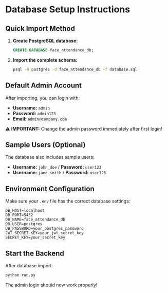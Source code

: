 # Database Setup Instructions

## Quick Import Method

1. **Create PostgreSQL database:**
   ```sql
   CREATE DATABASE face_attendance_db;
   ```

2. **Import the complete schema:**
   ```bash
   psql -U postgres -d face_attendance_db -f database.sql
   ```

## Default Admin Account

After importing, you can login with:
- **Username:** `admin`
- **Password:** `admin123`
- **Email:** `admin@company.com`

⚠️ **IMPORTANT:** Change the admin password immediately after first login!

## Sample Users (Optional)

The database also includes sample users:
- **Username:** `john_doe` / **Password:** `user123`
- **Username:** `jane_smith` / **Password:** `user123`

## Environment Configuration

Make sure your `.env` file has the correct database settings:
```
DB_HOST=localhost
DB_PORT=5432
DB_NAME=face_attendance_db
DB_USER=postgres
DB_PASSWORD=your_postgres_password
JWT_SECRET_KEY=your_jwt_secret_key
SECRET_KEY=your_secret_key
```

## Start the Backend

After database import:
```bash
python run.py
```

The admin login should now work properly!

